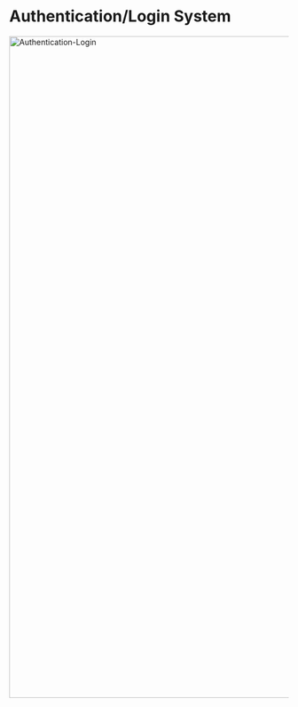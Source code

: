 # Authentication/Login System

<img width="1192" alt="Authentication-Login" src="https://user-images.githubusercontent.com/59628081/211141332-3e031088-bf55-40e4-9965-3739cd7879ed.png">

